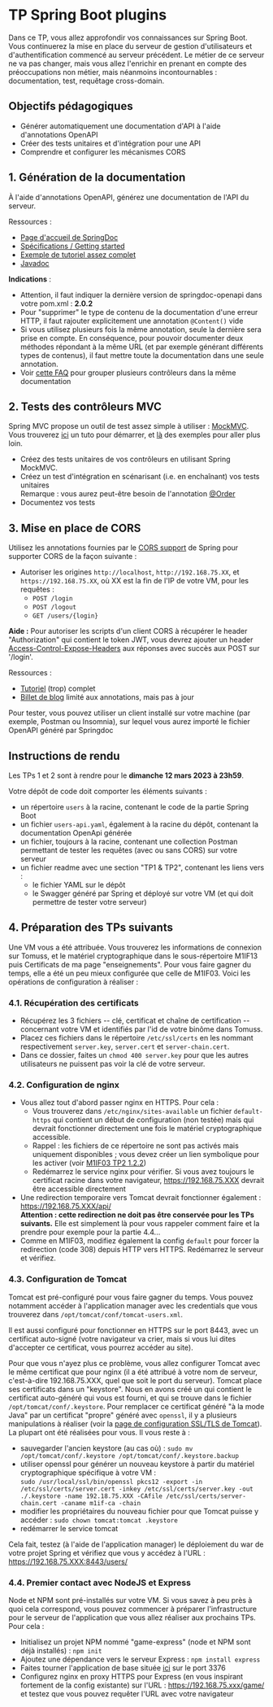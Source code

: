 # TP Spring Boot plugins

Dans ce TP, vous allez approfondir vos connaissances sur Spring Boot. Vous continuerez la mise en place du serveur de gestion d'utilisateurs et d'authentification commencé au serveur précédent. Le métier de ce serveur ne va pas changer, mais vous allez l'enrichir en prenant en compte des préoccupations non métier, mais néanmoins incontournables : documentation, test, requêtage cross-domain.

## Objectifs pédagogiques

- Générer automatiquement une documentation d'API à l'aide d'annotations OpenAPI
- Créer des tests unitaires et d'intégration pour une API
- Comprendre et configurer les mécanismes CORS

## 1. Génération de la documentation

&Agrave; l'aide d'annotations OpenAPI, générez une documentation de l'API du serveur.

Ressources :
- [Page d'accueil de SpringDoc](https://springdoc.org/v2/)
- [Spécifications / Getting started](https://github.com/springdoc/springdoc-openapi)
- [Exemple de tutoriel assez complet](https://github.com/swagger-api/swagger-core/wiki/Swagger-2.X---Annotations)
- [Javadoc](http://docs.swagger.io/swagger-core/v2.1.1/apidocs/)

**Indications** :
- Attention, il faut indiquer la dernière version de springdoc-openapi dans votre pom.xml : **2.0.2**
- Pour "supprimer" le type de contenu de la documentation d'une erreur HTTP, il faut rajouter explicitement une annotation `@Content()` vide
- Si vous utilisez plusieurs fois la même annotation, seule la dernière sera prise en compte. En conséquence, pour pouvoir documenter deux méthodes répondant à la même URL (et par exemple générant différents types de contenus), il faut mettre toute la documentation dans une seule annotation.
- Voir [cette FAQ](https://springdoc.org/#can-i-customize-openapi-object-programmatically) pour grouper plusieurs contrôleurs dans la même documentation

## 2. Tests des contrôleurs MVC

Spring MVC propose un outil de test assez simple à utiliser : [MockMVC](https://docs.spring.io/spring-framework/docs/current/reference/html/testing.html#spring-mvc-test-framework). Vous trouverez [ici](https://spring.io/guides/gs/testing-web/) un tuto pour démarrer, et [là](https://www.baeldung.com/integration-testing-in-spring) des exemples pour aller plus loin.

- Créez des tests unitaires de vos contrôleurs en utilisant Spring MockMVC.
- Créez un test d'intégration en scénarisant (i.e. en enchaînant) vos tests unitaires<br>
Remarque : vous aurez peut-être besoin de l'annotation [@Order](https://junit.org/junit5/docs/5.4.0-RC1/api/org/junit/jupiter/api/Order.html)
- Documentez vos tests

## 3. Mise en place de CORS

Utilisez les annotations fournies par le [CORS support](https://jira.spring.io/browse/SPR-9278?redirect=false) de Spring pour supporter CORS de la façon suivante :
- Autoriser les origines `http://localhost`, `http://192.168.75.XX`, et `https://192.168.75.XX`, où XX est la fin de l'IP de votre VM, pour les requêtes :
  - `POST /login`
  - `POST /logout`
  - `GET /users/{login}`

**Aide :** Pour autoriser les scripts d'un client CORS à récupérer le header "Authorization" qui contient le token JWT, vous devrez ajouter un header [Access-Control-Expose-Headers](https://developer.mozilla.org/en-US/docs/Web/HTTP/Headers/Access-Control-Expose-Headers) aux réponses avec succès aux POST sur '/login'.

Ressources :
- [Tutoriel](https://spring.io/guides/gs/rest-service-cors/) (trop) complet
- [Billet de blog](https://spring.io/blog/2015/06/08/cors-support-in-spring-framework) limité aux annotations, mais pas à jour

Pour tester, vous pouvez utiliser un client installé sur votre machine (par exemple, Postman ou Insomnia), sur lequel vous aurez importé le fichier OpenAPI généré par Springdoc

## Instructions de rendu

Les TPs 1 et 2 sont à rendre pour le **dimanche 12 mars 2023 à 23h59**.

Votre dépôt de code doit comporter les éléments suivants :
- un répertoire `users` à la racine, contenant le code de la partie Spring Boot
- un fichier `users-api.yaml`, également à la racine du dépôt, contenant la documentation OpenApi générée
- un fichier, toujours à la racine, contenant une collection Postman permettant de tester les requêtes (avec ou sans CORS) sur votre serveur
- un fichier readme avec une section "TP1 & TP2", contenant les liens vers :
  - le fichier YAML sur le dépôt
  - le Swagger généré par Spring et déployé sur votre VM (et qui doit permettre de tester votre serveur)

## 4. Préparation des TPs suivants

Une VM vous a été attribuée. Vous trouverez les informations de connexion sur Tomuss, et le matériel cryptographique dans le sous-répertoire M1IF13 puis Certificats de ma page "enseignements". Pour vous faire gagner du temps, elle a été un peu mieux configurée que celle de M1IF03. Voici les opérations de configuration à réaliser :

### 4.1. Récupération des certificats

- Récupérez les 3 fichiers -- clé, certificat et chaîne de certification -- concernant votre VM et identifiés par l'id de votre binôme dans Tomuss.
- Placez ces fichiers dans le répertoire `/etc/ssl/certs` en les nommant respectivement `server.key`, `server.cert` et `server-chain.cert`.
- Dans ce dossier, faites un `chmod 400 server.key` pour que les autres utilisateurs ne puissent pas voir la clé de votre serveur.

### 4.2. Configuration de nginx

- Vous allez tout d'abord passer nginx en HTTPS. Pour cela :
  - Vous trouverez dans `/etc/nginx/sites-available` un fichier `default-https` qui contient un début de configuration (non testée) mais qui devrait fonctionner directement une fois le matériel cryptographique accessible.
  - Rappel : les fichiers de ce répertoire ne sont pas activés mais uniquement disponibles ; vous devez créer un lien symbolique pour les activer (voir [M1IF03 TP2 1.2.2](https://perso.liris.cnrs.fr/lionel.medini/enseignement/M1IF03/#md=TP/md/TP2&p=122-mise-en-place-dun-nouveau-site))
  - Redémarrez le service nginx pour vérifier. Si vous avez toujours le certificat racine dans votre navigateur, https://192.168.75.XXX devrait être accessible directement
- Une redirection temporaire vers Tomcat devrait fonctionner également : https://192.168.75.XXX/api/ <br>
**Attention : cette redirection ne doit pas être conservée pour les TPs suivants.** Elle est simplement là pour vous rappeler comment faire et la prendre pour exemple pour la partie 4.4...
- Comme en M1IF03, modifiez également la config `default` pour forcer la redirection (code 308) depuis HTTP vers HTTPS. Redémarrez le serveur et vérifiez.

### 4.3. Configuration de Tomcat

Tomcat est pré-configuré pour vous faire gagner du temps. Vous pouvez notamment accéder à l'application manager avec les credentials que vous trouverez dans `/opt/tomcat/conf/tomcat-users.xml`.

Il est aussi configuré pour fonctionner en HTTPS sur le port 8443, avec un certificat auto-signé (votre navigateur va crier, mais si vous lui dites d'accepter ce certificat, vous pourrez accéder au site).

Pour que vous n'ayez plus ce problème, vous allez configurer Tomcat avec le même certificat que pour nginx (il a été attribué à votre nom de serveur, c'est-à-dire 192.168.75.XXX, quel que soit le port du serveur). Tomcat place ses certificats dans un "keystore". Nous en avons créé un qui contient le certificat auto-généré qui vous est fourni, et qui se trouve dans le fichier `/opt/tomcat/conf/.keystore`. Pour remplacer ce certificat généré "à la mode Java" par un certificat "propre" généré avec `openssl`, il y a plusieurs manipulations à réaliser (voir la [page de configuration SSL/TLS de Tomcat](https://tomcat.apache.org/tomcat-7.0-doc/ssl-howto.html)). La plupart ont été réalisées pour vous. Il vous reste à :

- sauvegarder l'ancien keystore (au cas où) : `sudo mv /opt/tomcat/conf/.keystore /opt/tomcat/conf/.keystore.backup`
- utiliser openssl pour générer un nouveau keystore à partir du matériel cryptographique spécifique à votre VM :<br>
`sudo /usr/local/ssl/bin/openssl pkcs12 -export -in /etc/ssl/certs/server.cert -inkey /etc/ssl/certs/server.key -out ./.keystore -name 192.18.75.XXX -CAfile /etc/ssl/certs/server-chain.cert -caname m1if-ca -chain`
- modifier les propriétaires du nouveau fichier pour que Tomcat puisse y accéder : `sudo chown tomcat:tomcat .keystore`
- redémarrer le service tomcat

Cela fait, testez (à l'aide de l'application manager) le déploiement du war de votre projet Spring et vérifiez que vous y accédez à l'URL : https://192.168.75.XXX:8443/users/

### 4.4. Premier contact avec NodeJS et Express

Node et NPM sont pré-installés sur votre VM. Si vous savez à peu près à quoi cela correspond, vous pouvez commencer à préparer l'infrastructure pour le serveur de l'application que vous allez réaliser aux prochains TPs. Pour cela :

- Initialisez un projet NPM nommé "game-express" (node et NPM sont déjà installés) : `npm init`
- Ajoutez une dépendance vers le serveur Express : `npm install express`
- Faites tourner l'application de base située [ici](https://expressjs.com/fr/starter/hello-world.html) sur le port 3376
- Configurez nginx en proxy HTTPS pour Express (en vous inspirant fortement de la config existante) sur l'URL : https://192.168.75.xxx/game/ et testez que vous pouvez requêter l'URL avec votre navigateur
